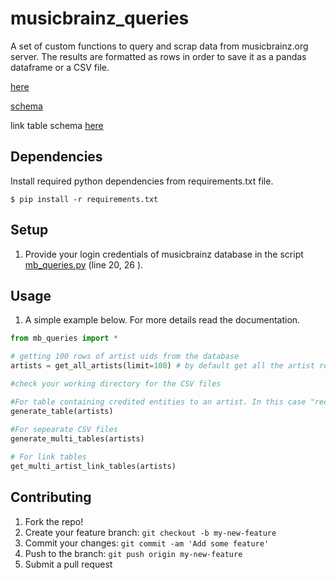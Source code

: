 # musicbrainz_queries


A set of custom functions to query and scrap data from musicbrainz.org server. The results are formatted as rows in order to save it as a pandas dataframe or a CSV file.

[here](https://musicbrainz.org/relationships)

[schema](https://wiki.musicbrainz.org/-/images/5/52/ngs.png)

link table schema [here](https://musicbrainz.org/doc/MusicBrainz_Database/Schema#Relationship_table_structure)





## Dependencies

Install required python dependencies from requirements.txt file.

    $ pip install -r requirements.txt

## Setup

1. Provide your login credentials of musicbrainz database in the script [mb_queries.py](https://github.com/albincorreya/musicbrainz_queries/blob/master/mb_queries.py) (line 20, 26 ).

## Usage


1. A simple example below. For more details read the documentation.
  ```python
  from mb_queries import *
  
  # getting 100 rows of artist uids from the database
  artists = get_all_artists(limit=100) # by default get all the artist rows from the database if no limits specified
  
  #check your working directory for the CSV files
  
  #For table containing credited entities to an artist. In this case "recording, release_group, and work".
  generate_table(artists)  
  
  #For sepearate CSV files
  generate_multi_tables(artists)
   
  # For link tables
  get_multi_artist_link_tables(artists)
  
  ```


## Contributing
1. Fork the repo!
2. Create your feature branch: `git checkout -b my-new-feature`
3. Commit your changes: `git commit -am 'Add some feature'`
4. Push to the branch: `git push origin my-new-feature`
5. Submit a pull request
